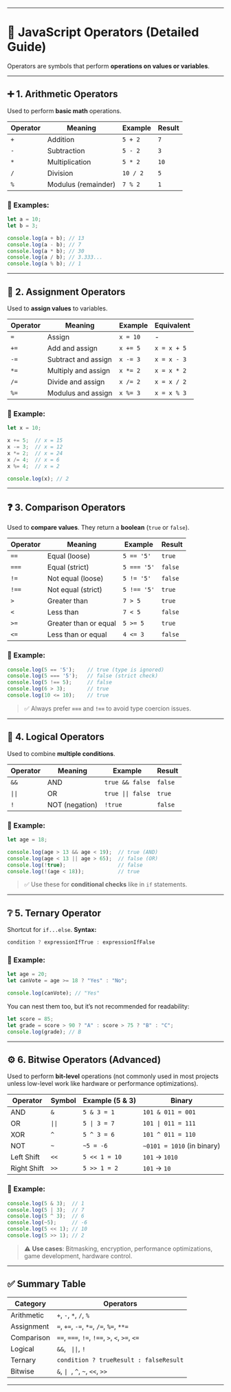 
---

# 🔁 JavaScript Operators (Detailed Guide)

Operators are symbols that perform **operations on values or variables**.

---

## ➕ 1. **Arithmetic Operators**

Used to perform **basic math** operations.

| Operator | Meaning             | Example  | Result |
| -------- | ------------------- | -------- | ------ |
| `+`      | Addition            | `5 + 2`  | `7`    |
| `-`      | Subtraction         | `5 - 2`  | `3`    |
| `*`      | Multiplication      | `5 * 2`  | `10`   |
| `/`      | Division            | `10 / 2` | `5`    |
| `%`      | Modulus (remainder) | `7 % 2`  | `1`    |

### 🧪 Examples:

```js
let a = 10;
let b = 3;

console.log(a + b); // 13
console.log(a - b); // 7
console.log(a * b); // 30
console.log(a / b); // 3.333...
console.log(a % b); // 1
```

---

## 📝 2. **Assignment Operators**

Used to **assign values** to variables.

| Operator | Meaning             | Example  | Equivalent  |
| -------- | ------------------- | -------- | ----------- |
| `=`      | Assign              | `x = 10` | -           |
| `+=`     | Add and assign      | `x += 5` | `x = x + 5` |
| `-=`     | Subtract and assign | `x -= 3` | `x = x - 3` |
| `*=`     | Multiply and assign | `x *= 2` | `x = x * 2` |
| `/=`     | Divide and assign   | `x /= 2` | `x = x / 2` |
| `%=`     | Modulus and assign  | `x %= 3` | `x = x % 3` |

### 🧪 Example:

```js
let x = 10;

x += 5;  // x = 15
x -= 3;  // x = 12
x *= 2;  // x = 24
x /= 4;  // x = 6
x %= 4;  // x = 2

console.log(x); // 2
```

---

## ❓ 3. **Comparison Operators**

Used to **compare values**. They return a **boolean** (`true` or `false`).

| Operator | Meaning               | Example     | Result  |
| -------- | --------------------- | ----------- | ------- |
| `==`     | Equal (loose)         | `5 == '5'`  | `true`  |
| `===`    | Equal (strict)        | `5 === '5'` | `false` |
| `!=`     | Not equal (loose)     | `5 != '5'`  | `false` |
| `!==`    | Not equal (strict)    | `5 !== '5'` | `true`  |
| `>`      | Greater than          | `7 > 5`     | `true`  |
| `<`      | Less than             | `7 < 5`     | `false` |
| `>=`     | Greater than or equal | `5 >= 5`    | `true`  |
| `<=`     | Less than or equal    | `4 <= 3`    | `false` |

### 🧪 Example:

```js
console.log(5 == '5');    // true (type is ignored)
console.log(5 === '5');   // false (strict check)
console.log(5 !== 5);     // false
console.log(6 > 3);       // true
console.log(10 <= 10);    // true
```

> ✅ Always prefer **`===`** and **`!==`** to avoid type coercion issues.

---

## 🧠 4. **Logical Operators**

Used to combine **multiple conditions**.

| Operator         | Meaning        | Example           | Result  |
|------------------|----------------|-------------------|---------|
| `&&`             | AND            | `true && false`   | `false` |
| <code>\|\|</code> | OR             | `true \|\| false`   | `true`  |
| `!`              | NOT (negation) | `!true`           | `false` |


### 🧪 Example:

```js
let age = 18;

console.log(age > 13 && age < 19);  // true (AND)
console.log(age < 13 || age > 65);  // false (OR)
console.log(!true);                 // false
console.log(!(age < 18));           // true
```

> ✅ Use these for **conditional checks** like in `if` statements.

---

## ❔ 5. **Ternary Operator**

Shortcut for `if...else`.
**Syntax:**

```js
condition ? expressionIfTrue : expressionIfFalse
```

### 🧪 Example:

```js
let age = 20;
let canVote = age >= 18 ? "Yes" : "No";

console.log(canVote); // "Yes"
```

You can nest them too, but it’s not recommended for readability:

```js
let score = 85;
let grade = score > 90 ? "A" : score > 75 ? "B" : "C";
console.log(grade); // B
```

---

## ⚙️ 6. **Bitwise Operators** (Advanced)

Used to perform **bit-level** operations (not commonly used in most projects unless low-level work like hardware or performance optimizations).

| Operator    | Symbol | Example (5 & 3) | Binary                     |
| ----------- | ------ | --------------- | -------------------------- |
| AND         | `&`    | `5 & 3 = 1`     | `101 & 011 = 001`          |
| OR          | <code>\|\|</code>    | `5 \| 3 = 7`    | `101 \| 011 = 111`          |
| XOR         | `^`    | `5 ^ 3 = 6`     | `101 ^ 011 = 110`          |
| NOT         | `~`    | `~5 = -6`       | `~0101 = 1010` (in binary) |
| Left Shift  | `<<`   | `5 << 1 = 10`   | `101` → `1010`             |
| Right Shift | `>>`   | `5 >> 1 = 2`    | `101` → `10`               |

### 🧪 Example:

```js
console.log(5 & 3);  // 1
console.log(5 | 3);  // 7
console.log(5 ^ 3);  // 6
console.log(~5);     // -6
console.log(5 << 1); // 10
console.log(5 >> 1); // 2
```

> ⚠️ **Use cases**: Bitmasking, encryption, performance optimizations, game development, hardware control.

---

## ✅ Summary Table

| Category   | Operators                                      | 
| ---------- | ---------------------------------------------- | 
| Arithmetic | `+`, `-`, `*`, `/`, `%`                        | 
| Assignment | `=`, `+=`, `-=`, `*=`, `/=`, `%=`, `**=`       | 
| Comparison | `==`, `===`, `!=`, `!==`, `>`, `<`, `>=`, `<=` | 
| Logical    | `&&`, ` \|\|`, `!` |
| Ternary    | `condition ? trueResult : falseResult`         | 
| Bitwise    | `&`, `\| `, `^`, `~`, `<<`, `>>`              | 

---
